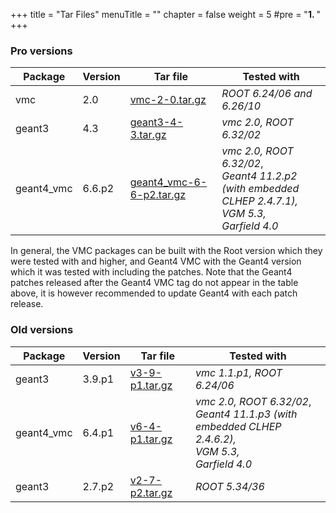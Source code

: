 +++
title = "Tar Files"
menuTitle = ""
chapter = false
weight = 5
#pre = "<b>1. </b>"
+++

### Pro versions

| Package | Version | Tar file | Tested with |
|---------|---------|----------| ------------|
| vmc | 2.0 | [vmc-2-0.tar.gz](https://github.com/vmc-project/vmc/archive/v2-0.tar.gz) | *ROOT 6.24/06 and 6.26/10* |
| geant3 | 4.3 | [geant3-4-3.tar.gz](https://github.com/vmc-project/geant3/archive/v4-3.tar.gz) | *vmc 2.0, ROOT 6.32/02* |
| geant4_vmc | 6.6.p2 | [geant4_vmc-6-6-p2.tar.gz](https://github.com/vmc-project/geant4_vmc/archive/v6-6-p1.tar.gz) | *vmc 2.0, ROOT 6.32/02*,<br> *Geant4 11.2.p2 (with embedded CLHEP 2.4.7.1),* <br> *VGM 5.3,* <br> *Garfield 4.0*|

In general, the VMC packages can be built with the Root version which they were tested with and higher, and Geant4 VMC with the Geant4 version which it was tested with including the patches. Note that the Geant4 patches released after the Geant4 VMC tag do not appear in the table above, it is however recommended to update Geant4 with each patch release.

### Old versions

| Package | Version | Tar file | Tested with |
|---------|---------|----------| ------------|
| geant3 | 3.9.p1 | [v3-9-p1.tar.gz](https://github.com/vmc-project/geant3/archive/v3-9-p1.tar.gz) | *vmc 1.1.p1, ROOT 6.24/06*  |
| geant4_vmc | 6.4.p1 | [v6-4-p1.tar.gz](https://github.com/vmc-project/geant4_vmc/archive/v6-4-p1.tar.gz) | *vmc 2.0, ROOT 6.32/02*,<br> *Geant4 11.1.p3 (with embedded CLHEP 2.4.6.2),* <br> *VGM 5.3,* <br> *Garfield 4.0*|
| geant3 | 2.7.p2 | [v2-7-p2.tar.gz](https://github.com/vmc-project/geant3/archive/v2-7-p2.tar.gz) | *ROOT 5.34/36*  |

